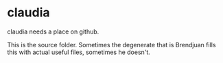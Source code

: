 # claudia
claudia needs a place on github.

This is the source folder. Sometimes the degenerate that is Brendjuan fills this with actual useful files, sometimes he doesn't.
